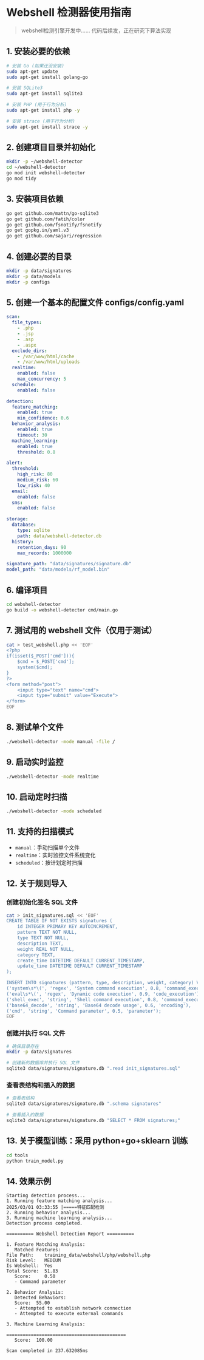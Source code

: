 # Webshell 检测器使用指南
> webshell检测引擎开发中…… 代码后续发，正在研究下算法实现
## 1. 安装必要的依赖
```bash
# 安装 Go (如果还没安装)
sudo apt-get update
sudo apt-get install golang-go

# 安装 SQLite3
sudo apt-get install sqlite3

# 安装 PHP (用于行为分析)
sudo apt-get install php -y 

# 安装 strace (用于行为分析)
sudo apt-get install strace -y 
```

## 2. 创建项目目录并初始化
```bash
mkdir -p ~/webshell-detector
cd ~/webshell-detector
go mod init webshell-detector
go mod tidy
```

## 3. 安装项目依赖
```bash
go get github.com/mattn/go-sqlite3
go get github.com/fatih/color
go get github.com/fsnotify/fsnotify
go get gopkg.in/yaml.v3
go get github.com/sajari/regression
```

## 4. 创建必要的目录
```bash
mkdir -p data/signatures
mkdir -p data/models
mkdir -p configs
```

## 5. 创建一个基本的配置文件 configs/config.yaml
```yaml
scan:
  file_types:
    - .php
    - .jsp
    - .asp
    - .aspx
  exclude_dirs:
    - /var/www/html/cache
    - /var/www/html/uploads
  realtime:
    enabled: false
    max_concurrency: 5
  schedule:
    enabled: false

detection:
  feature_matching:
    enabled: true
    min_confidence: 0.6
  behavior_analysis:
    enabled: true
    timeout: 30
  machine_learning:
    enabled: true
    threshold: 0.8

alert:
  threshold:
    high_risk: 80
    medium_risk: 60
    low_risk: 40
  email:
    enabled: false
  sms:
    enabled: false

storage:
  database:
    type: sqlite
    path: data/webshell-detector.db
  history:
    retention_days: 90
    max_records: 1000000

signature_path: "data/signatures/signature.db"
model_path: "data/models/rf_model.bin"
```

## 6. 编译项目
```bash
cd webshell-detector
go build -o webshell-detector cmd/main.go
```

## 7. 测试用的 webshell 文件（仅用于测试）
```bash
cat > test_webshell.php << 'EOF'
<?php
if(isset($_POST['cmd'])){
    $cmd = $_POST['cmd'];
    system($cmd);
}
?>
<form method="post">
    <input type="text" name="cmd">
    <input type="submit" value="Execute">
</form>
EOF
```

## 8. 测试单个文件
```bash
./webshell-detector -mode manual -file /
```

## 9. 启动实时监控
```bash
./webshell-detector -mode realtime
```

## 10. 启动定时扫描
```bash
./webshell-detector -mode scheduled
```

## 11. 支持的扫描模式
- `manual`：手动扫描单个文件
- `realtime`：实时监控文件系统变化
- `scheduled`：按计划定时扫描

## 12. 关于规则导入
### 创建初始化签名 SQL 文件
```bash
cat > init_signatures.sql << 'EOF'
CREATE TABLE IF NOT EXISTS signatures (
    id INTEGER PRIMARY KEY AUTOINCREMENT,
    pattern TEXT NOT NULL,
    type TEXT NOT NULL,
    description TEXT,
    weight REAL NOT NULL,
    category TEXT,
    create_time DATETIME DEFAULT CURRENT_TIMESTAMP,
    update_time DATETIME DEFAULT CURRENT_TIMESTAMP
);

INSERT INTO signatures (pattern, type, description, weight, category) VALUES
('system\s*\(', 'regex', 'System command execution', 0.8, 'command_execution'),
('eval\s*\(', 'regex', 'Dynamic code execution', 0.9, 'code_execution'),
('shell_exec', 'string', 'Shell command execution', 0.8, 'command_execution'),
('base64_decode', 'string', 'Base64 decode usage', 0.6, 'encoding'),
('cmd', 'string', 'Command parameter', 0.5, 'parameter');
EOF
```

### 创建并执行 SQL 文件
```bash
# 确保目录存在
mkdir -p data/signatures

# 创建新的数据库并执行 SQL 文件
sqlite3 data/signatures/signature.db ".read init_signatures.sql"
```

### 查看表结构和插入的数据
```bash
# 查看表结构
sqlite3 data/signatures/signature.db ".schema signatures"

# 查看插入的数据
sqlite3 data/signatures/signature.db "SELECT * FROM signatures;"
```

## 13. 关于模型训练：采用 python+go+sklearn 训练
```bash
cd tools
python train_model.py
```

## 14. 效果示例
```
Starting detection process...
1. Running feature matching analysis...
2025/03/01 03:33:55 |=====特征匹配检测
2. Running behavior analysis...
3. Running machine learning analysis...
Detection process completed.

========== Webshell Detection Report ==========

1. Feature Matching Analysis:
   Matched Features:
File Path:    training_data/webshell/php/webshell.php
Risk Level:   MEDIUM
Is Webshell:  Yes
Total Score:  51.83
   Score:     0.50
   - Command parameter

2. Behavior Analysis:
   Detected Behaviors:
   Score:  55.00
   - Attempted to establish network connection
   - Attempted to execute external commands

3. Machine Learning Analysis:

============================================
   Score:  100.00

Scan completed in 237.632085ms
```
